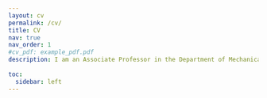 ```yaml
---
layout: cv
permalink: /cv/
title: CV
nav: true
nav_order: 1
#cv_pdf: example_pdf.pdf
description: I am an Associate Professor in the Department of Mechanical Engineering Design at University of Rijeka, Faculty of Engineering.
 
toc:
  sidebar: left
---
```

